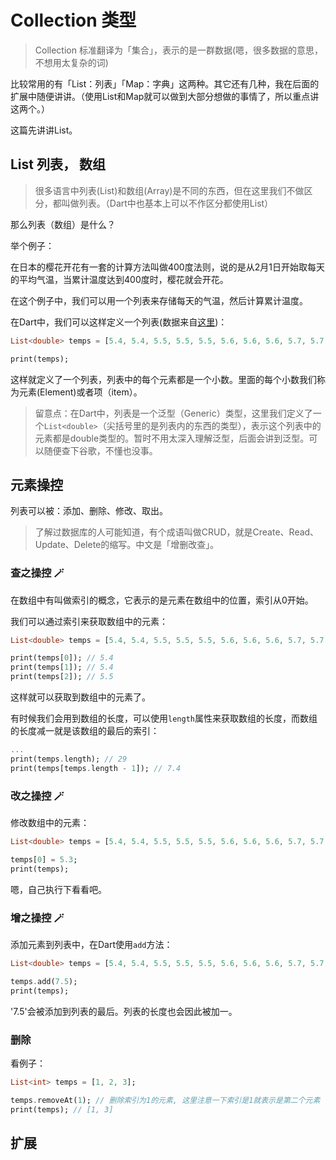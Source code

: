 # Collection 类型

> Collection 标准翻译为「集合」，表示的是一群数据(嗯，很多数据的意思，不想用太复杂的词)

比较常用的有「List：列表」「Map：字典」这两种。其它还有几种，我在后面的扩展中随便讲讲。（使用List和Map就可以做到大部分想做的事情了，所以重点讲这两个。）

这篇先讲讲List。


## List 列表， 数组

> 很多语言中列表(List)和数组(Array)是不同的东西，但在这里我们不做区分，都叫做列表。（Dart中也基本上可以不作区分都使用List）

那么列表（数组）是什么？

举个例子：

在日本的樱花开花有一套的计算方法叫做400度法则，说的是从2月1日开始取每天的平均气温，当累计温度达到400度时，樱花就会开花。

在这个例子中，我们可以用一个列表来存储每天的气温，然后计算累计温度。

在Dart中，我们可以这样定义一个列表(数据来自[这里](https://www.data.jma.go.jp/obd/stats/etrn/view/nml_sfc_d.php?prec_no=44&block_no=47662&year=&month=2&day=&view=p1))：

```dart
List<double> temps = [5.4, 5.4, 5.5, 5.5, 5.5, 5.6, 5.6, 5.6, 5.7, 5.7, 5.8, 5.9, 5.9, 6.0, 6.1, 6.1, 6.2, 6.3, 6.4, 6.4, 6.5, 6.6, 6.7, 6.9, 7.0, 7.1, 7.2, 7.3, 7.4];

print(temps);
```

这样就定义了一个列表，列表中的每个元素都是一个小数。里面的每个小数我们称为元素(Element)或者项（item）。

> 留意点：在Dart中，列表是一个泛型（Generic）类型，这里我们定义了一个`List<double>`（尖括号里的是列表内的东西的类型），表示这个列表中的元素都是double类型的。暂时不用太深入理解泛型，后面会讲到泛型。可以随便查下谷歌，不懂也没事。


## 元素操控

列表可以被：添加、删除、修改、取出。

> 了解过数据库的人可能知道，有个成语叫做CRUD，就是Create、Read、Update、Delete的缩写。中文是「增删改查」。

### 查之操控 🪄

在数组中有叫做索引的概念，它表示的是元素在数组中的位置，索引从0开始。

我们可以通过索引来获取数组中的元素：

```dart
List<double> temps = [5.4, 5.4, 5.5, 5.5, 5.5, 5.6, 5.6, 5.6, 5.7, 5.7, 5.8, 5.9, 5.9, 6.0, 6.1, 6.1, 6.2, 6.3, 6.4, 6.4, 6.5, 6.6, 6.7, 6.9, 7.0, 7.1, 7.2, 7.3, 7.4];

print(temps[0]); // 5.4
print(temps[1]); // 5.4
print(temps[2]); // 5.5
```

这样就可以获取到数组中的元素了。

有时候我们会用到数组的长度，可以使用`length`属性来获取数组的长度，而数组的长度减一就是该数组的最后的索引：

```dart
...
print(temps.length); // 29
print(temps[temps.length - 1]); // 7.4
```

### 改之操控 🪄

修改数组中的元素：

```dart
List<double> temps = [5.4, 5.4, 5.5, 5.5, 5.5, 5.6, 5.6, 5.6, 5.7, 5.7, 5.8, 5.9, 5.9, 6.0, 6.1, 6.1, 6.2, 6.3, 6.4, 6.4, 6.5, 6.6, 6.7, 6.9, 7.0, 7.1, 7.2, 7.3, 7.4];

temps[0] = 5.3;
print(temps);
```

嗯，自己执行下看看吧。


### 增之操控 🪄

添加元素到列表中，在Dart使用`add`方法：

```dart
List<double> temps = [5.4, 5.4, 5.5, 5.5, 5.5, 5.6, 5.6, 5.6, 5.7, 5.7, 5.8, 5.9, 5.9, 6.0, 6.1, 6.1, 6.2, 6.3, 6.4, 6.4, 6.5, 6.6, 6.7, 6.9, 7.0, 7.1, 7.2, 7.3, 7.4];

temps.add(7.5);
print(temps);
```

'7.5'会被添加到列表的最后。列表的长度也会因此被加一。

### 删除

看例子：

```dart
List<int> temps = [1, 2, 3];

temps.removeAt(1); // 删除索引为1的元素, 这里注意一下索引是1就表示是第二个元素
print(temps); // [1, 3]
```


## 扩展

